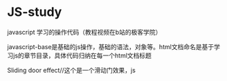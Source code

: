 # JS-study
javascript 学习的操作代码（教程视频在b站的极客学院）     

javascript-base是基础的js操作，基础的语法，对象等。html文档命名是基于学习js的章节目录，具体代码归纳在每一个html文档标题

Sliding door effect//这个是一个滑动门效果，js
